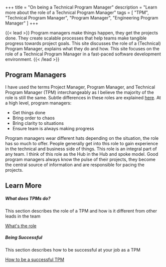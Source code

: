 +++
title = "On being a Technical Program Manager"
description = "Learn more about the role of a Technical Program Manager"
tags = [ "TPM", "Technical Program Manager", "Program Manager", "Engineering Program Manager" ]
+++

{{< lead >}}
Program managers make things happen, they get the projects done. They create scalable processes that help teams make tangible progress towards project goals. This site discusses the role of a (Technical) Program Manager, explains what they do and how. This site focuses on the role of a Technical Program Manager in a fast-paced software development environment.
{{< /lead >}}

## Program Managers

I have used the terms Project Manager, Program Manager, and Technical Program Manager (TPM) interchangeably as I believe the majority of the role is still the same. Subtle differences in these roles are explained [here](/what/roles/#pgm-and-tpm). At a high level, program managers:

* Get things done
* Bring order to chaos
* Bring clarity to situations
* Ensure team is always making progress

Program managers wear different hats depending on the situation, the role has so much to offer. People generally get into this role to gain experience in the technical and business side of things. This role is an integral part of any team. I think of this role as the Hub in the Hub and spoke model. Good program managers always know the pulse of their projects, they become the central source of information and are responsible for pacing the projects.

## Learn More
<div class="row py-3 mb-5">
	<div class="col">
		<div class="card flex-row border-0 text-center">
			<div class="mt-3">
				<span class="fas fa-users-cog fa-2x text-primary"></span>
			</div>
			<div class="card-body pl-2">
				<h5 class="card-title">
					What does TPMs do?
				</h5>
				<p class="card-text text-muted">
					This section describes the role of a TPM and how is it different from other leads in the team
          <a href="/what" class="stretched-link"></a>
				</p>
				<a href="/what" class="btn btn-primary">What's the role</a>
			</div>
		</div>
	</div>
	<div class="col">
		<div class="card flex-row border-0 text-center">
			<div class="mt-3">
				<span class="fas fa-project-diagram fa-2x text-primary"></span>
			</div>
			<div class="card-body pl-2">
				<h5 class="card-title">
					Being Successful
				</h5>
				<p class="card-text text-muted">
					This section describes how to be successful at your job as a TPM
          <a href="/how" class="stretched-link"></a>
				</p>
				<a href="/how" class="btn btn-primary">How to be a successful TPM</a>
			</div>
		</div>
	</div>
</div>
